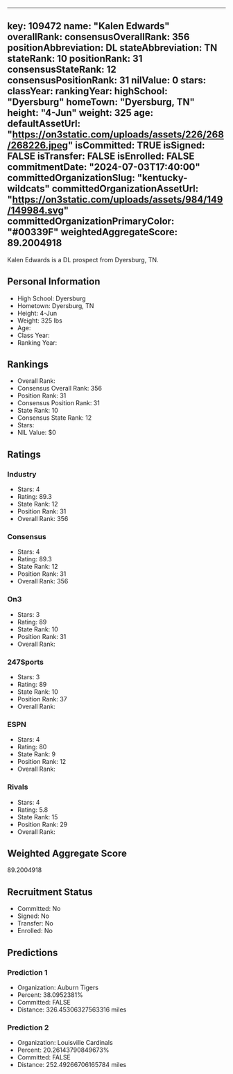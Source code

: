 ---
  key: 109472
  name: "Kalen Edwards"
  overallRank: 
  consensusOverallRank: 356
  positionAbbreviation: DL
  stateAbbreviation: TN
  stateRank: 10
  positionRank: 31
  consensusStateRank: 12
  consensusPositionRank: 31
  nilValue: 0
  stars: 
  classYear: 
  rankingYear: 
  highSchool: "Dyersburg"
  homeTown: "Dyersburg, TN"
  height: "4-Jun"
  weight: 325
  age: 
  defaultAssetUrl: "https://on3static.com/uploads/assets/226/268/268226.jpeg"
  isCommitted: TRUE
  isSigned: FALSE
  isTransfer: FALSE
  isEnrolled: FALSE
  commitmentDate: "2024-07-03T17:40:00"
  committedOrganizationSlug: "kentucky-wildcats"
  committedOrganizationAssetUrl: "https://on3static.com/uploads/assets/984/149/149984.svg"
  committedOrganizationPrimaryColor: "#00339F"
  weightedAggregateScore: 89.2004918
  ---
  
  Kalen Edwards is a DL prospect from Dyersburg, TN.
  
  ## Personal Information
  - High School: Dyersburg
  - Hometown: Dyersburg, TN
  - Height: 4-Jun
  - Weight: 325 lbs
  - Age: 
  - Class Year: 
  - Ranking Year: 
  
  ## Rankings
  - Overall Rank: 
  - Consensus Overall Rank: 356
  - Position Rank: 31
  - Consensus Position Rank: 31
  - State Rank: 10
  - Consensus State Rank: 12
  - Stars: 
  - NIL Value: $0
  
  ## Ratings
  
  ### Industry
  - Stars: 4
  - Rating: 89.3
  - State Rank: 12
  - Position Rank: 31
  - Overall Rank: 356
  
  ### Consensus
  - Stars: 4
  - Rating: 89.3
  - State Rank: 12
  - Position Rank: 31
  - Overall Rank: 356
  
  ### On3
  - Stars: 3
  - Rating: 89
  - State Rank: 10
  - Position Rank: 31
  - Overall Rank: 
  
  ### 247Sports
  - Stars: 3
  - Rating: 89
  - State Rank: 10
  - Position Rank: 37
  - Overall Rank: 
  
  ### ESPN
  - Stars: 4
  - Rating: 80
  - State Rank: 9
  - Position Rank: 12
  - Overall Rank: 
  
  ### Rivals
  - Stars: 4
  - Rating: 5.8
  - State Rank: 15
  - Position Rank: 29
  - Overall Rank: 
  
  ## Weighted Aggregate Score
  89.2004918
  
  ## Recruitment Status
  - Committed: No
  - Signed: No
  - Transfer: No
  - Enrolled: No
  
  
  
  ## Predictions
  
  ### Prediction 1
  - Organization: Auburn Tigers
  - Percent: 38.0952381%
  - Committed: FALSE
  - Distance: 326.45306327563316 miles
  
  ### Prediction 2
  - Organization: Louisville Cardinals
  - Percent: 20.26143790849673%
  - Committed: FALSE
  - Distance: 252.49266706165784 miles
  